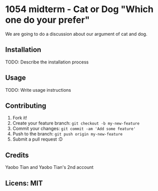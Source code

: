 # 1054 midterm - Cat or Dog "Which one do your prefer"

We are going to do a discussion about our argument of cat and dog.

## Installation

TODO: Describe the installation process

## Usage

TODO: Write usage instructions

## Contributing

1. Fork it!
2. Create your feature branch: `git checkout -b my-new-feature`
3. Commit your changes: `git commit -am 'Add some feature'`
4. Push to the branch: `git push origin my-new-feature`
5. Submit a pull request :D

## Credits
Yaobo Tian and Yaobo Tian's 2nd account

## Licens: MIT